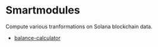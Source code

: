 # Smartmodules

Compute various tranformations on Solana blockchain data.

* [balance-calculator](balance-calculator/README.md)
